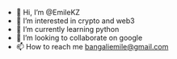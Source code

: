 - 👋 Hi, I’m @EmileKZ
- 👀 I’m interested in crypto and web3
- 🌱 I’m currently learning python
- 💞️ I’m looking to collaborate on google
- 📫 How to reach me bangaliemile@gmail.com

<!---
EmileKZ/EmileKZ is a ✨ special ✨ repository because its `README.md` (this file) appears on your GitHub profile.
You can click the Preview link to take a look at your changes.
--->
